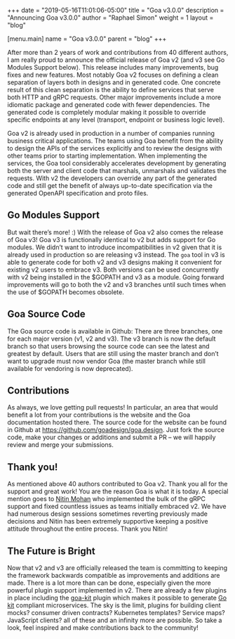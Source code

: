 +++ date = "2019-05-16T11:01:06-05:00" title = "Goa v3.0.0" description = "Announcing Goa v3.0.0" author = "Raphael Simon" weight = 1 layout = "blog"

[menu.main] name = "Goa v3.0.0" parent = "blog" +++

After more than 2 years of work and contributions from 40 different authors, I am really proud to announce the official release of Goa v2 (and v3 see Go Modules Support below). This release includes many improvements, bug fixes and new features. Most notably Goa v2 focuses on defining a clean separation of layers both in designs and in generated code. One concrete result of this clean separation is the ability to define services that serve both HTTP and gRPC requests. Other major improvements include a more idiomatic package and generated code with fewer dependencies. The generated code is completely modular making it possible to override specific endpoints at any level (transport, endpoint or business logic level).

Goa v2 is already used in production in a number of companies running business critical applications. The teams using Goa benefit from the ability to design the APIs of the services explicitly and to review the designs with other teams prior to starting implementation. When implementing the services, the Goa tool considerably accelerates development by generating both the server and client code that marshals, unmarshals and validates the requests. With v2 the developers can override any part of the generated code and still get the benefit of always up-to-date specification via the generated OpenAPI specification and proto files.

## Go Modules Support

But wait there’s more! :) With the release of Goa v2 also comes the release of Goa v3! Goa v3 is functionally identical to v2 but adds support for Go modules. We didn’t want to introduce incompatibilities in v2 given that it is already used in production so are releasing v3 instead. The `goa` tool in v3 is able to generate code for both v2 and v3 designs making it convenient for existing v2 users to embrace v3. Both versions can be used concurrently with v2 being installed in the $GOPATH and v3 as a module. Going forward improvements will go to both the v2 and v3 branches until such times when the use of $GOPATH becomes obsolete.

## Goa Source Code

The Goa source code is available in Github: There are three branches, one for each major version (v1, v2 and v3). The v3 branch is now the default branch so that users browsing the source code can see the latest and greatest by default. Users that are still using the master branch and don’t want to upgrade must now vendor Goa (the master branch while still available for vendoring is now deprecated).

## Contributions

As always, we love getting pull requests! In particular, an area that would benefit a lot from your contributions is the website and the Goa documentation hosted there. The source code for the website can be found in Github at https://github.com/goadesign/goa.design. Just fork the source code, make your changes or additions and submit a PR – we will happily review and merge your submissions.

## Thank you!

As mentioned above 40 authors contributed to Goa v2. Thank you all for the support and great work! You are the reason Goa is what it is today. A special mention goes to [Nitin Mohan](https://github.com/nitinmohan87) who implemented the bulk of the gRPC support and fixed countless issues as teams initially embraced v2. We have had numerous design sessions sometimes reverting previously made decisions and Nitin has been extremely supportive keeping a positive attitude throughout the entire process. Thank you Nitin!

## The Future is Bright

Now that v2 and v3 are officially released the team is committing to keeping the framework backwards compatible as improvements and additions are made. There is a lot more than can be done, especially given the more powerful plugin support implemented in v2. There are already a few plugins in place including the [goa-kit](https://github.com/goadesign/plugins/tree/master/goakit) plugin which makes it possible to generate [Go kit](https://gokit.io) compliant microservices. The sky is the limit, plugins for building client mocks? consumer driven contracts? Kubernetes templates? Service maps? JavaScript clients? all of these and an infinity more are possible. So take a look, feel inspired and make contributions back to the community!